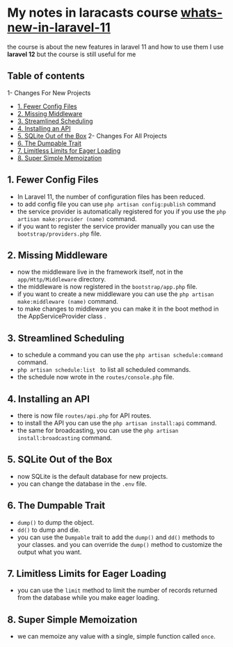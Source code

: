 # My notes in laracasts course [whats-new-in-laravel-11](https://laracasts.com/series/whats-new-in-laravel-11)
the course is about the new features in laravel 11 and how to use them 
      I use **laravel 12** but the course is still useful for me

## Table of contents
1-  Changes For New Projects 
- [1. Fewer Config Files](#1-fewer-config-files)
- [2. Missing Middleware](#2-missing-middleware)
- [3. Streamlined Scheduling](#3-streamlined-scheduling)
- [4. Installing an API](#4-installing-an-api)
- [5. SQLite Out of the Box](#5-sqlite-out-of-the-box)
2- Changes For All Projects
- [6. The Dumpable Trait](#6-the-dumpable-trait)
- [7. Limitless Limits for Eager Loading](#7-limitless-limits-for-eager-loading)
- [8. Super Simple Memoization](#8-super-simple-memoization)
## 1. Fewer Config Files
- In Laravel 11, the number of configuration files has been reduced.
- to add config file you can use `php artisan config:publish` command
- the service provider is automatically registered for you if you use the `php artisan make:provider (name)` command.
- if  you want to register the service provider manually you can use the `bootstrap/providers.php` file.

## 2. Missing Middleware
- now the middleware live in the framework itself, not in the `app/Http/Middleware` directory.
- the middleware is now registered in the `bootstrap/app.php` file.
- if you want to create a new middleware you can use the `php artisan make:middleware (name)` command.
- to make changes to middleware you can make it in the boot method in the AppServiceProvider class .

## 3. Streamlined Scheduling
- to schedule a command you can use the `php artisan schedule:command` command.
- `php artisan schedule:list ` to list all scheduled commands.
- the schedule now wrote in the `routes/console.php` file.

## 4. Installing an API
- there is now file `routes/api.php` for API routes.
- to install the API you can use the `php artisan install:api` command.
- the same for broadcasting, you can use the `php artisan install:broadcasting` command.

## 5. SQLite Out of the Box
- now SQLite is the default database for new projects.
- you can change the database in the `.env` file.

## 6. The Dumpable Trait
- `dump()` to dump the object.
- `dd()` to dump and die.
- you can use the `Dumpable` trait to add the `dump()` and `dd()` methods to your classes. and you can override the `dump()` method to customize the output what you want.

## 7. Limitless Limits for Eager Loading
- you can use the `limit` method to limit the number of records returned from the database while you make eager loading.

## 8. Super Simple Memoization
- we can memoize any value with a single, simple function called `once`.

